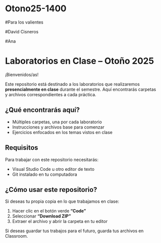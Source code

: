 
# Otono25-1400
#Para los valientes

#David Cisneros 

#Ana

# Laboratorios en Clase – Otoño 2025

¡Bienvenidos/as!

Este repositorio está destinado a los laboratorios que realizaremos **presencialmente en clase** durante el semestre. Aquí encontrarás carpetas y archivos correspondientes a cada práctica.

## ¿Qué encontrarás aquí?

- Múltiples carpetas, una por cada laboratorio
- Instrucciones y archivos base para comenzar
- Ejercicios enfocados en los temas vistos en clase

## Requisitos

Para trabajar con este repositorio necesitarás:

- Visual Studio Code u otro editor de texto
- Git instalado en tu computadora

## ¿Cómo usar este repositorio?

Si deseas tu propia copia en lo que trabajamos en clase:

1. Hacer clic en el botón verde **“Code”**
2. Seleccionar **“Download ZIP”**
3. Extraer el archivo y abrir la carpeta en tu editor


Si deseas guardar tus trabajos para el futuro, guarda tus archivos en Classroom.

